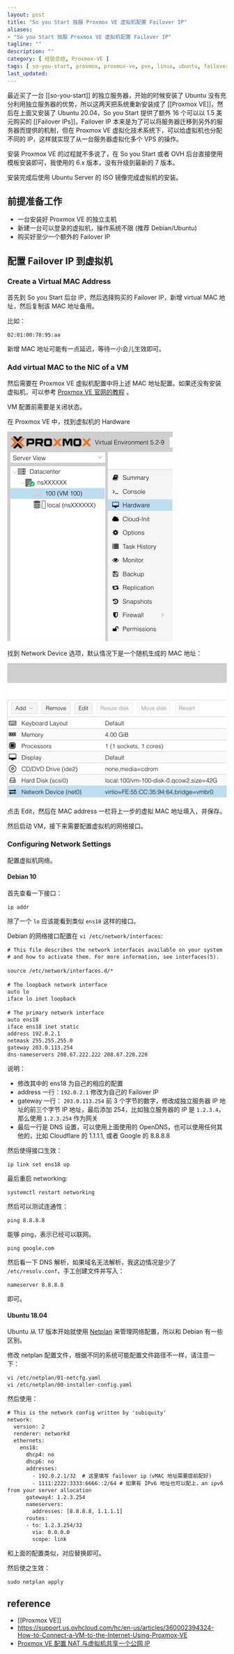 ```yaml
---
layout: post
title: "So you Start 独服 Proxmox VE 虚拟机配置 Failover IP"
aliases:
- "So you Start 独服 Proxmox VE 虚拟机配置 Failover IP"
tagline: ""
description: ""
category: [ 经验总结, Proxmox-VE ]
tags: [ so-you-start, proxmox, proxmox-ve, pve, linux, ubuntu, failover-ip, network, ip ]
last_updated:
---
```


最近买了一台 [[so-you-start]] 的独立服务器，开始的时候安装了 Ubuntu 没有充分利用独立服务器的优势，所以这两天把系统重新安装成了 [[Proxmox VE]]，然后在上面又安装了 Ubuntu 20.04，So you Start 提供了额外 16 个可以以 1.5 美元购买的 [[Failover IPs]]，Failover IP 本来是为了可以将服务器迁移到另外的服务器而提供的机制，但在 Proxmox VE 虚拟化技术系统下，可以给虚拟机也分配不同的 IP，这样就实现了从一台服务器虚拟化多个 VPS 的操作。

安装 Proxmox VE 的过程就不多说了，在 So you Start 或者 OVH 后台直接使用模板安装即可，我使用的 6.x 版本，没有升级到最新的 7 版本。

安装完成后使用 Ubuntu Server 的 ISO 镜像完成虚拟机的安装。

## 前提准备工作

- 一台安装好 Proxmox VE 的独立主机
- 新建一台可以登录的虚拟机，操作系统不限 (推荐 Debian/Ubuntu)
- 购买好至少一个额外的 Failover IP

## 配置 Failover IP 到虚拟机

### Create a Virtual MAC Address
首先到 So you Start 后台 IP，然后选择购买的 Failover IP，新增 virtual MAC 地址，然后复制该 MAC 地址备用。

比如：

    02:01:00:78:95:aa

新增 MAC 地址可能有一点延迟，等待一小会儿生效即可。

### Add virtual MAC to the NIC of a VM
然后需要在 Proxmox VE 虚拟机配置中将上述 MAC 地址配置。如果还没有安装虚拟机，可以参考 [Proxmox VE 官网的教程](https://pve.proxmox.com/wiki/Qemu/KVM_Virtual_Machines) 。

VM 配置前需要是关闭状态。

在 Proxmox VE 中，找到虚拟机的 Hardware

![](/assets/proxmox-ve-vm-hardward-20211019134831.png)

找到 Network Device 选项，默认情况下是一个随机生成的 MAC 地址：

![](/assets/proxmox-ve-vm-network-device-20211019134924.png)

点击 Edit，然后在 MAC address 一栏将上一步的虚拟 MAC 地址填入，并保存。

然后启动 VM，接下来需要配置虚拟机的网络接口。

### Configuring Network Settings
配置虚拟机网络。

#### Debian 10

首先查看一下接口：

    ip addr

除了一个 `lo` 应该能看到类似 `ens18` 这样的接口。

Debian 的网络接口配置在 `vi /etc/network/interfaces`:

```
# This file describes the network interfaces available on your system
# and how to activate them. For more information, see interfaces(5).

source /etc/network/interfaces.d/*

# The loopback network interface
auto lo
iface lo inet loopback

# The primary network interface
auto ens18
iface ens18 inet static
address 192.0.2.1
netmask 255.255.255.0
gateway 203.0.113.254
dns-nameservers 208.67.222.222 208.67.220.220
```

说明：

- 修改其中的 ens18 为自己的相应的配置
- address 一行：`192.0.2.1` 修改为自己的 Failover IP
- gateway 一行： `203.0.113.254` 前 3 个字节的数字，修改成独立服务器 IP 地址的前三个字节 IP 地址，最后添加 254，比如独立服务器的 IP 是 `1.2.3.4`，那么使用 `1.2.3.254` 作为网关
- 最后一行是 DNS 设置，可以使用上面使用的 OpenDNS，也可以使用任何其他的，比如 Cloudflare 的 1.1.1.1, 或者 Google 的 8.8.8.8

然后使得接口生效：

    ip link set ens18 up

最后重启 networking:

    systemctl restart networking

然后可以测试连通性：

    ping 8.8.8.8

能够 ping，表示已经可以联网。

    ping google.com

然后看一下 DNS 解析，如果域名无法解析，我这边情况是少了 `/etc/resolv.conf`，手工创建文件并写入：

    nameserver 8.8.8.8

即可。

#### Ubuntu 18.04
Ubuntu 从 17 版本开始就使用 [Netplan](https://netplan.io/) 来管理网络配置，所以和 Debian 有一些区别。

修改 netplan 配置文件，根据不同的系统可能配置文件路径不一样，请注意一下：

    vi /etc/netplan/01-netcfg.yaml
    vi /etc/netplan/00-installer-config.yaml

然后使用：

```
# This is the network config written by 'subiquity'
network:
  version: 2
  renderer: networkd
  ethernets:
    ens18:
      dhcp4: no
      dhcp6: no
      addresses:
        - 192.0.2.1/32  # 这里填写 failover ip（vMAC 地址需要提前配好)
        - 1111:2222:3333:6666::2/64 # 如果有 IPv6 地址也可以配上，an ipv6 from your server allocation
      gateway4: 1.2.3.254
      nameservers:
        addresses: [8.8.8.8, 1.1.1.1]
      routes:
      - to: 1.2.3.254/32
        via: 0.0.0.0
        scope: link
```

和上面的配置类似，对应替换即可。

然后使之生效：

    sudo netplan apply

## reference

- [[Proxmox VE]]
- <https://support.us.ovhcloud.com/hc/en-us/articles/360002394324-How-to-Connect-a-VM-to-the-Internet-Using-Proxmox-VE>
- [Proxmox VE 配置 NAT 与虚拟机共享一个公网 IP](/post/2021/10/proxmox-ve-config-nat-vm-use-same-public-ip.html)
